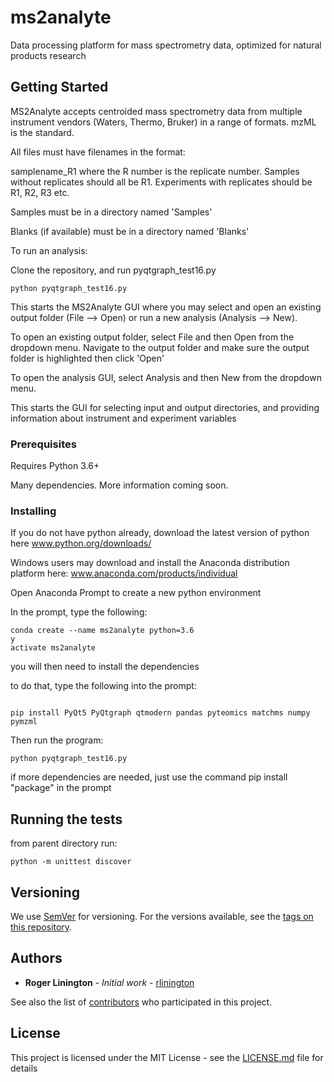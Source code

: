 # ms2analyte

Data processing platform for mass spectrometry data, optimized for natural products research

## Getting Started

MS2Analyte accepts centroided mass spectrometry data from multiple instrument vendors (Waters, Thermo, Bruker) in a range of formats. mzML is the standard.

All files must have filenames in the format:

samplename_R1 where the R number is the replicate number. Samples without replicates should all be R1. Experiments with replicates should be R1, R2, R3 etc.

Samples must be in a directory named 'Samples'

Blanks (if available) must be in a directory named 'Blanks'

To run an analysis:

Clone the repository, and run pyqtgraph_test16.py

```
python pyqtgraph_test16.py
```


This starts the MS2Analyte GUI where you may select and open an existing output folder (File --> Open) or run a new analysis (Analysis --> New).

To open an existing output folder, select File and then Open from the dropdown menu. Navigate to the output folder and make sure the output folder is highlighted then click 'Open'

To open the analysis GUI, select Analysis and then New from the dropdown menu.

This starts the GUI for selecting input and output directories, and providing information about instrument and experiment variables

### Prerequisites

Requires Python 3.6+

Many dependencies. More information coming soon.

### Installing

If you do not have python already, download the latest version of python here www.python.org/downloads/

Windows users may download and install the Anaconda distribution platform here: www.anaconda.com/products/individual

Open Anaconda Prompt to create a new python environment

In the prompt, type the following:

```
conda create --name ms2analyte python=3.6
y
activate ms2analyte
```

you will then need to install the dependencies

to do that, type the following into the prompt:
```

pip install PyQt5 PyQtgraph qtmodern pandas pyteomics matchms numpy pymzml

```
Then run the program:
```
python pyqtgraph_test16.py
```
if more dependencies are needed, just use the command pip install "package" in the prompt

## Running the tests

from parent directory run:

```
python -m unittest discover
```

## Versioning

We use [SemVer](http://semver.org/) for versioning. For the versions available, see the [tags on this repository](https://github.com/liningtonlab/ms2analyte/tags).

## Authors

* **Roger Linington** - *Initial work* - [rlinington](https://github.com/rlinington)

See also the list of [contributors](https://github.com/liningtonlab/ms2analyte/contributors) who participated in this project.

## License

This project is licensed under the MIT License - see the [LICENSE.md](LICENSE.md) file for details
